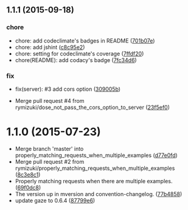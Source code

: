 <a name="1.1.1"></a>
## 1.1.1 (2015-09-18)


### chore

* chore: add codeclimate's badges in README
 ([701b07e](https://github.com/rymizuki/node-hariko/commit/701b07e))
* chore: add jshint
 ([c8c95e2](https://github.com/rymizuki/node-hariko/commit/c8c95e2))
* chore: setting for codeclimate's coverage
 ([7ffdf20](https://github.com/rymizuki/node-hariko/commit/7ffdf20))
* chore(README): add codacy's badge
 ([7fc34d6](https://github.com/rymizuki/node-hariko/commit/7fc34d6))

### fix

* fix(server): #3 add cors option
 ([309005b](https://github.com/rymizuki/node-hariko/commit/309005b))

* Merge pull request #4 from rymizuki/dose_not_pass_the_cors_option_to_server
 ([23f5ef0](https://github.com/rymizuki/node-hariko/commit/23f5ef0))



<a name="1.1.0"></a>
# 1.1.0 (2015-07-23)


* Merge branch 'master' into properly_matching_requests_when_multiple_examples
 ([d77e0fd](https://github.com/rymizuki/node-hariko/commit/d77e0fd))
* Merge pull request #2 from rymizuki/properly_matching_requests_when_multiple_examples
 ([8c3e8c1](https://github.com/rymizuki/node-hariko/commit/8c3e8c1))
* Properly matching requests when there are multiple examples.
 ([69f0dc8](https://github.com/rymizuki/node-hariko/commit/69f0dc8))
* The version up in mversion and convention-changelog.
 ([77b4858](https://github.com/rymizuki/node-hariko/commit/77b4858))
* update gaze to 0.6.4
 ([87799e6](https://github.com/rymizuki/node-hariko/commit/87799e6))




